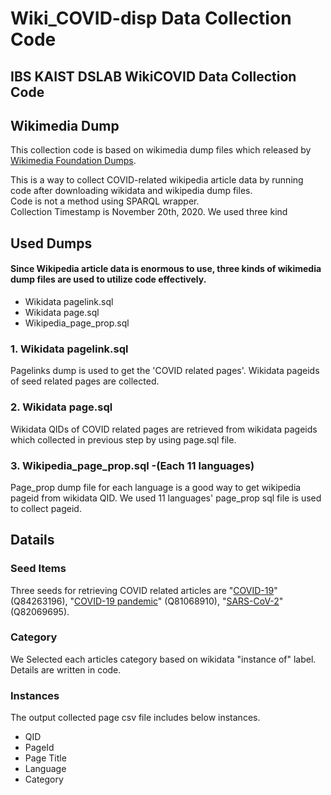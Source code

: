 # Wiki_COVID-disp Data Collection Code
IBS KAIST DSLAB WikiCOVID Data Collection Code
---
## Wikimedia Dump

This collection code is based on wikimedia dump files which released by [Wikimedia Foundation Dumps](https://dumps.wikimedia.org/backup-index.html).

This is a way to collect COVID-related wikipedia article data by running code after downloading wikidata and wikipedia dump files.  
Code is not a method using SPARQL wrapper.  
Collection Timestamp is November 20th, 2020. We used three kind  

## Used Dumps
#### Since Wikipedia article data is enormous to use, three kinds of wikimedia dump files are used to utilize code effectively.
* Wikidata pagelink.sql
* Wikidata page.sql
* Wikipedia_page_prop.sql
### 1. Wikidata pagelink.sql
Pagelinks dump is used to get the 'COVID related pages'. Wikidata pageids of seed related pages are collected. 
### 2. Wikidata page.sql
Wikidata QIDs of COVID related pages are retrieved from wikidata pageids which collected in previous step by using page.sql file.
### 3. Wikipedia_page_prop.sql -(Each 11 languages)
Page_prop dump file for each language is a good way to get wikipedia pageid from wikidata QID. We used 11 languages' page_prop sql file is used to collect pageid.

## Datails
### Seed Items
Three seeds for retrieving COVID related articles are "[COVID-19](https://www.wikidata.org/wiki/Q84263196)" (Q84263196), "[COVID-19 pandemic](https://www.wikidata.org/wiki/Q81068910)" (Q81068910), "[SARS-CoV-2](https://www.wikidata.org/wiki/Q82069695)" (Q82069695).
### Category
We Selected each articles category based on wikidata "instance of" label. Details are written in code.
### Instances
The output collected page csv file includes below instances.
- QID
- PageId
- Page Title
- Language
- Category
